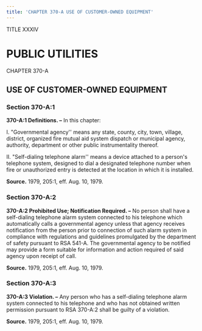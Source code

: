 ```yaml
---
title: 'CHAPTER 370-A USE OF CUSTOMER-OWNED EQUIPMENT'
---
```


TITLE XXXIV
                                             
PUBLIC UTILITIES
================

CHAPTER 370-A
                                             
USE OF CUSTOMER-OWNED EQUIPMENT
-------------------------------

### Section 370-A:1

 **370-A:1 Definitions. –** In this chapter:
                                             
 I. "Governmental agency'' means any state, county, city, town,
village, district, organized fire mutual aid system dispatch or
municipal agency, authority, department or other public instrumentality
thereof.
                                             
 II. "Self-dialing telephone alarm'' means a device attached to a
person's telephone system, designed to dial a designated telephone
number when fire or unauthorized entry is detected at the location in
which it is installed.

**Source.** 1979, 205:1, eff. Aug. 10, 1979.

### Section 370-A:2

 **370-A:2 Prohibited Use; Notification Required. –** No person shall
have a self-dialing telephone alarm system connected to his telephone
which automatically calls a governmental agency unless that agency
receives notification from the person prior to connection of such alarm
system in compliance with regulations and guidelines promulgated by the
department of safety pursuant to RSA 541-A. The governmental agency to
be notified may provide a form suitable for information and action
required of said agency upon receipt of call.

**Source.** 1979, 205:1, eff. Aug. 10, 1979.

### Section 370-A:3

 **370-A:3 Violation. –** Any person who has a self-dialing telephone
alarm system connected to his telephone and who has not obtained written
permission pursuant to RSA 370-A:2 shall be guilty of a violation.

**Source.** 1979, 205:1, eff. Aug. 10, 1979.
